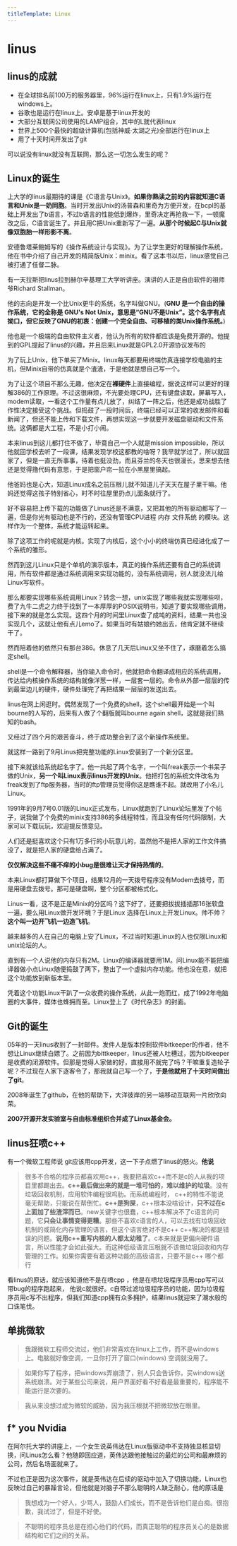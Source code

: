 ```yaml
---
titleTemplate: Linux
---
```

# linus
## linus的成就
- 在全球排名前100万的服务器里，96%运行在linux上，只有1.9%运行在windows上。
- 谷歌也是运行在linux上。安卓是基于linux开发的
- 大部分互联网公司使用的LAMP组合，其中的L就代表linux
- 世界上500个最快的超级计算机(包括神威·太湖之光)全部运行在linux上
- 用了十天时间开发出了git

可以说没有linux就没有互联网，那么这一切怎么发生的呢？

## Linux的诞生
上大学的linus最期待的课是《C语言与Unix》。**如果你熟读之前的内容就知道C语言和Unix是一奶同胞**。当时开发出Unix的汤普森和里奇为方便开发，在bcpl的基础上开发出了b语言，不过b语言的性能低到爆炸，里奇决定再抢救一下，一顿魔改之后，C语言诞生了。并且用C把Unix重新写了一遍。**从那个时候起C与Unix就像双胞胎一样形影不离**。


安德鲁塔莱鲍姆写的《操作系统设计与实现》。为了让学生更好的理解操作系统，他在书中介绍了自己开发的精简版Unix：minix。看了这本书以后，linux感觉自己被打通了任督二脉。

有一天拉斯把linus拉到赫尔辛基理工大学听讲座。演讲的人正是自由软件的祖师爷Richard Stallman。

他的志向是开发一个比Unix更牛的系统，名字叫做GNU。(**GNU 是一个自由的操作系统，它的全称是 GNU's Not Unix，意思是“GNU不是Unix”。这个名字有点拗口，但它反映了GNU的初衷：创建一个完全自由、可移植的类Unix操作系统。**)

他也是一个极端的自由软件主义者，他认为所有的软件都应该是免费开源的。他提到的GPL提起了linus的兴趣，并且后来Linux就是GPL2.0开源协议发布的

为了玩上Unix，他下单买了Minix。linux每天都要用终端仿真连接学校电脑的主机，但Minix自带的仿真就是个渣渣，于是他就是想自己写一个。

为了让这个项目不那么无趣，他决定在**裸硬件**上直接编程，据说这样可以更好的理解386的工作原理。不过这很麻烦，不光要处理CPU，还有键盘读取，屏幕写入，modem读取，一看这个工作量有点儿放了，纠结了一阵之后，他还是成功战胜了作性决定接受这个挑战。但捣鼓了一段时间后，终端已经可以正常的收发邮件和看新闻了，但还不能上传和下载文件，再想实现这一步就要开发磁盘驱动和文件系统。这俩都是大工程，不是小打小闹。

本来linus到这儿都打住不做了，毕竟自己一个人就是mission impossible，所以他就回学校去听了一段课，结果发现学校这都教的啥呀？我早就学过了，所以就回家了，但是一直无所事事，待着也挺没劲，而且芬兰的冬天也很漫长，思来想去他还是觉得撸代码有意思，于是把窗户帘一拉在小黑屋里搞起。

他爸妈也是心大，知道Linux成名之前压根儿就不知道儿子天天在屋子里干嘛。他妈还觉得这孩子特别省心，时不时往屋里扔点儿面条就行了。

好不容易把上传下载的功能做了Linus还是不满意，又把其他的所有驱动都写了一遍，但是你光有驱动也是不行的，还没有管理CPU进程 内存 文件系统 的模块。这样作为一个整体，系统才能运转起来。

除了这项工作的呢就是内核。实现了内核后，这个小小的终端仿真已经进化成了一个系统的雏形。

然而到这儿Linux只是个单机的演示版本，真正的操作系统还要有自己的系统调用，所有软件都是通过系统调用来实现功能的，没有系统调用，别人就没法儿给Linux写软件。

那么都要实现哪些系统调用Linux？转念一想，unix实现了哪些我就实现哪些呗，费了九牛二虎之力终于找到了一本厚厚的POSIX说明书，知道了要实现哪些调用，接下来的就是怎么实现。这四个月的时间里Linux查了成吨的资料，结果一共也没实现几个，这就让他有点儿emo了。如果当时有姑娘约她出去，他肯定就不继续干了。


然而陪着他的依然只有那台386。休息了几天后Linux又坐不住了，琢磨着怎么搞定shell。

shell是一个命令解释器，当你输入命令时，他就把命令翻译成相应的系统调用，传达给内核操作系统的结构就像洋葱一样，一层套一层的。命令从外部一层层的传到最里边儿的硬件，硬件处理完了再把结果一层层的发送出去。

linus在网上闲逛时。偶然发现了一个免费的shell，这个shell最开始是一个叫bourne的人写的，后来有人做了个翻版就叫bourne again shell，这就是我们熟知的bash。

又经过了四个月的艰苦奋斗，终于成功整合到了这个新操作系统里。

就这样一路到了9月Linus把完整功能的Linux安装到了一个新分区里。

接下来就该给系统起名字了。他一共起了两个名字，一个叫freak表示一个书呆子做的Unix，**另一个叫Linux表示linus开发的Unix**。他把打包的系统文件改名为freak发到了ftp服务器，当时的ftp管理员觉得你这是瞧谁不起。就改用了小名儿Linux。

1991年的9月7号0.01版的Linux正式发布，Linux就跑到了Linux论坛里发了个帖子，说我做了个免费的minix支持386的多线程特性，而且没有任何代码限制，大家可以下载玩玩，欢迎提反馈意见。



人们还是挺喜欢这个只有1万多行的小玩意儿的，虽然他不是把人家的工作文件搞没了，就是把人家的硬盘给占满了。

**仅仅解决这些不痛不痒的小bug是很难让天才保持热情的**。

本来Linux都打算做下个项目，结果12月的一天拨号程序没有Modem去拨号，而是用硬盘去拨号。那可是硬盘啊，整个分区都被格式化。

Linus一看，这不是正是Minix的分区吗？这下好了，还要把拔拔插插那16张软盘一遍，要么用Linux做开发环境？于是Linux 选择在Linux上开发Linux。帅不帅？**这个叫一边开飞机一边造飞机**。

越来越多的人在自己的电脑上安了Linux，不过当时知道Linux的人也仅限Linux和unix论坛的人。

直到有一个人说他的内存只有2M。Linux的编译器就要用1M。问Linux能不能把编译器做小点Linux随便捣鼓了两下，整出了一个虚拟内存功能。他也没在意，就把这个功能放到新版本里。

凭着这个功能Linux干趴了一众收费的操作系统，从此一炮而红，成了1992年电脑圈的大事件，媒体也蜂拥而至。Linux登上了《时代杂志》的封面。

## Git的诞生
05年的一天linus收到了一封邮件。发件人是版本控制软件bitkeeper的作者，他不想让Linux继续白嫖了。之前因为bittkeeper，linus还被人吐槽过，因为bitkeeper是收费的闭源软件。但那是觉得人家做的好，直接用不就完了吗？干嘛重复造轮子呢？不过现在人家下逐客令了，那我就自己写一个了，**于是他就用了十天时间做出了git**。

2008年诞生了github，在他的帮助下，大洋彼岸的另一端移动互联网一片欣欣向荣。

**2007开源开发实验室与自由标准组织合并成了Linux基金会。**

## linus狂喷c++
​有一个微软工程师说 git应该用cpp开发，这一下子点燃了linus的怒火。**他说**
> 很多不合格的程序员都喜欢用c++，我要把喜欢c++而不是c的人从我的项目里都踢出去。**c++最后做出来的就是一堆可怕的，难以维护的垃圾**。没有垃圾回收机制，应用软件编程很鸡肋。而系统编程时， c++的特性不能说毫无帮助，只能说在帮倒忙。**c++是狗屎**，c++根本没啥设计，**只不过在c上面加了些渣滓而已**。new关键字也很蠢，c++根本解决不了c语言的问题，它**只会让事情变得更糟**。那些不喜欢c语言的人，可以去找有垃圾回收机制的或简化内存管理的语言，但这个语言绝对不是c++ c++解决的都是错误的问题。**说用c++重写内核的人都太幼稚了**。c本来就是更偏向硬件语言，所以性能才会如此强大。而这种低级语言压根就不该做垃圾回收和内存管理的工作。如果你需要有着这种功能的高级语言，只要不是c++ 哪个都行



​看linus的原话，就应该知道他不是在喷cpp ，他是在喷垃圾程序员用cpp写可以带bug的程序跑起来，
他说c就很好。c自带过滤垃圾程序员的功能，因为垃圾程序员用c写不出程序，但我们知道cpp拥有众多拥护，结果linus就迎来了潮水般的口诛笔伐。



## 单挑微软
> 我跟微软工程师交流过，他们非常喜欢在linux上工作，而不是windows上。电脑就好像空调，一旦你打开了窗口(windows) 空调就没用了。

> 如果你写了程序，把windows弄崩溃了，别人只会告诉你，买windows送系统崩溃。对于某些公司来说，用户界面好看不好看是最重要的，程序能不能运行是次要的。

> 我从来没想过成为微软的威胁，因为我压根就不把微软放在眼里。


## f* you Nvidia

在阿尔托大学的讲座上，一个女生说英伟达在Linux版驱动中不支持独显核显切换，问Linus怎么看？他随即回应道，英伟达跟他接触过的最烂的公司和最麻烦的公司，然后名场面就来了。

不过也正是因为这次事件，就是英伟达在后续的驱动中加入了切换功能，Linux也反映过自己的暴躁言论，但他就是对脑子不那么聪明的人缺乏耐心，他的原话是
> ​我想成为一个好人，少骂人，鼓励人们成长，而不是告诉他们是白痴。很抱歉，我试过了，但是不好使。

> 不聪明的程序员总是在担心他们的代码，而真正聪明的程序员关心的是数据结构和它们之间的关系。





